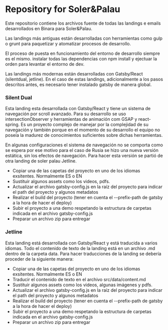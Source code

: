 # Repository for Soler&Palau

Este repositorio contiene los archivos fuente de todas las landings e emails 
desarrollados en Binara para Soler&Palau.

Las landings más antiguas están desarrolladas con herramientas como gulp o grunt 
para paquetizar y atomatizar procesos de desarrollo.

El proceso de puesta en funcionamiento del entorno de desarrollo siempre es el mismo.
instalar todas las dependencias con npm install y ejectuar la orden para levantar
el entorno de dev.

Las landings más modernas están desarrolladas con Gatsby/React (silentdual, jetline).
En el caso de estas landings, adicionalmente a los pasos descritos antes, es necesario
tener instalado gatsby de manera global.


### Silent Dual

Esta landing esta desarrollada con Gatsby/React y tiene un sistema de navegación por scroll avanzado.
Para su desarrollo se uso intersectionObserver y herramientas de animación com GSAP 
y react-spring. Es un proyecto complejo de manejar por la complejidad de su navegación 
y también porque en el momento de su desarrollo el equipo no poseía la madurez de 
conocimientos suficientes sobre dichas herramientas.

En algunas configuraciones el sistema de navegación no se comporta como se espera
por ese motivo para el caso de Rusia se hizo una nueva versión estática, sin los
efectos de navegación. Para hacer esta versión se partió de otra landing de soler
palau Jetline.

- Copiar una de las capetas del proyecto en uno de los idiomas exsitentes. Normalmente ES o EN
- Sustituir algunos assets como los videos, pdfs.
- Actualizar el archivo gatsby-config.js en la raíz del proyecto para indicar el path del proyecto y algunos metadatos
- Realizar el build del proyecto (tener en cuenta el --prefix-path de gatsby a la hora de hacer el deploy)
- Subir el proyecto a una demo respetando la estructura de carpetas indicada en el archivo gatsby-config.js
- Preparar un archivo zip para entregar

### Jetline

Esta landing está desarrollada con Gatsby/React y está traducida a varios idiomas.
Todo el contenido de texto de la landing está en un archivo .md dentro de la carpeta
data. Para hacer traducciones de la landing se debería proceder
de la siguiente manera:

- Copiar una de las capetas del proyecto en uno de los idiomas exsitentes. Normalmente ES o EN
- Traducir el contenido de texto en el archivo src/data/content.md
- Sustituir algunos assets como los videos, algunas imágenes y pdfs.
- Actualizar el archivo gatsby-config.js en la raíz del proyecto para indicar el path del proyecto y algunos metadatos
- Realizar el build del proyecto (tener en cuenta el --prefix-path de gatsby a la hora de hacer el deploy)
- Subir el proyecto a una demo respetando la estructura de carpetas indicada en el archivo gatsby-config.js
- Preparar un archivo zip para entregar

